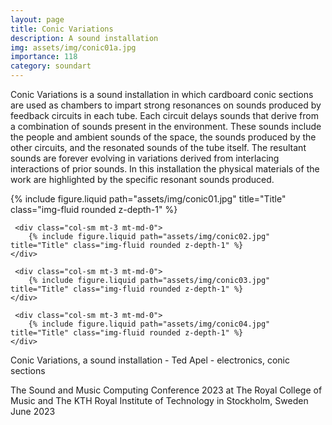 ```yaml
---
layout: page
title: Conic Variations
description: A sound installation 
img: assets/img/conic01a.jpg
importance: 118
category: soundart
---
```


Conic Variations is a sound installation in which cardboard conic sections are used as chambers to impart strong resonances on sounds produced by feedback circuits in each tube. Each circuit delays sounds that derive from a combination of sounds present in the environment. These sounds include the people and ambient sounds of the space, the sounds produced by the other circuits, and the resonated sounds of the tube itself. The resultant sounds are forever evolving in variations derived from interlacing interactions of prior sounds. In this installation the physical materials of the work are highlighted by the specific resonant sounds produced. 


<div class="row">
    <div class="col-sm mt-3 mt-md-0">
        {% include figure.liquid path="assets/img/conic01.jpg" title="Title" class="img-fluid rounded z-depth-1" %}
    </div>

     <div class="col-sm mt-3 mt-md-0">
        {% include figure.liquid path="assets/img/conic02.jpg" title="Title" class="img-fluid rounded z-depth-1" %}
    </div>

     <div class="col-sm mt-3 mt-md-0">
        {% include figure.liquid path="assets/img/conic03.jpg" title="Title" class="img-fluid rounded z-depth-1" %}
    </div>

     <div class="col-sm mt-3 mt-md-0">
        {% include figure.liquid path="assets/img/conic04.jpg" title="Title" class="img-fluid rounded z-depth-1" %}
    </div>


</div>
<div class="caption">
    Conic Variations, a sound installation - Ted Apel - electronics, conic sections

The Sound and Music Computing Conference 2023
at The Royal College of Music and The KTH Royal Institute of Technology in Stockholm, Sweden
June 2023


</div>



